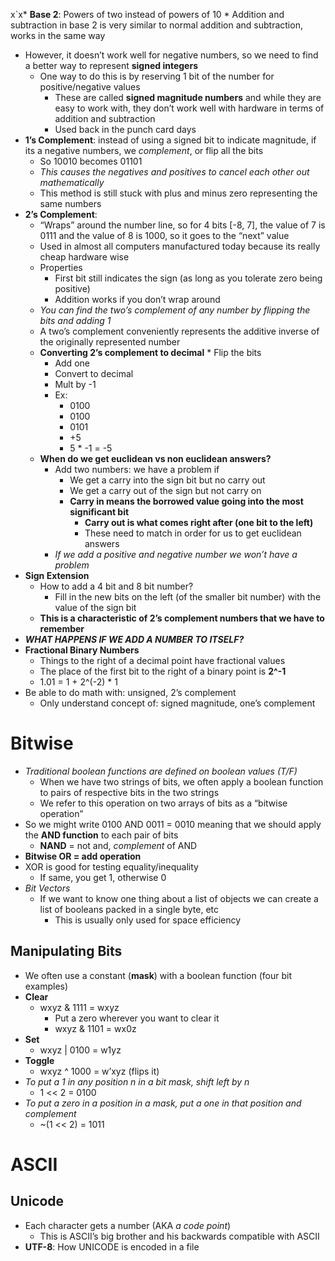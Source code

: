 x`x* **Base 2**: Powers of two instead of powers of 10 
	* Addition and subtraction in base 2 is very similar to normal addition and subtraction, works in the same way 
* However, it doesn’t work well for negative numbers, so we need to find a better way to represent **signed integers**
	* One way to do this is by reserving 1 bit of the number for positive/negative values
		* These are called **signed magnitude numbers** and while they are easy to work with, they don’t work well with hardware in terms of addition and subtraction
		* Used back in the punch card days
* **1’s Complement**: instead of using a signed bit to indicate magnitude, if its a negative numbers, we *complement*, or flip all the bits
	* So 10010 becomes 01101
	* *This causes the negatives and positives to cancel each other out mathematically*
	* This method is still stuck with plus and minus zero representing the same numbers
* **2’s Complement**: 
	* “Wraps” around the number line, so for 4 bits [-8, 7], the value of 7 is 0111 and the value of 8 is 1000, so it goes to the “next” value
	* Used in almost all computers manufactured today because its really cheap hardware wise
	* Properties
		* First bit still indicates the sign (as long as you tolerate zero being positive)
		* Addition works if you don’t wrap around
	* *You can find the two’s complement of any number by flipping the bits and adding 1*
	* A two’s complement conveniently represents the additive inverse of the originally represented number
	* **Converting 2’s complement to decimal**
			* Flip the bits
		* Add one
		* Convert to decimal
		* Mult by -1
		* Ex:
			* 0100
			* 0100
			* 0101
			* +5
			* 5 * -1 = -5
	* **When do we get euclidean vs non euclidean answers?**
		* Add two numbers: we have a problem if
			* We get a carry into the sign bit but no carry out
			* We get a carry out of the sign but not carry on
			* **Carry in means the borrowed value going into the most significant bit**
				* **Carry out is what comes right after (one bit to the left)**
				* These need to match in order for us to get euclidean answers
		* *If we add a positive and negative number we won’t have a problem*
* **Sign Extension**
	* How to add a 4 bit and 8 bit number?
		* Fill in the new bits on the left (of the smaller bit number) with the value of the sign bit
	* **This is a characteristic of 2’s complement numbers that we have to remember**
* ***WHAT HAPPENS IF WE ADD A NUMBER TO ITSELF?***
* **Fractional Binary Numbers**
	* Things to the right of a decimal point have fractional values
	* The place of the first bit to the right of a binary point is **2^-1**
	* 1.01 = 1 + 2^(-2) * 1
* Be able to do math with: unsigned, 2’s complement
	* Only understand concept of: signed magnitude, one’s complement

# Bitwise
* *Traditional boolean functions are defined on boolean values (T/F)*
	* When we have two strings of bits, we often apply a boolean function to pairs of respective bits in the two strings
	* We refer to this operation on two arrays of bits as a “bitwise operation”
* So we might write 0100 AND 0011 = 0010 meaning that we should apply the **AND function** to each pair of bits
	* **NAND** = not and, *complement* of AND
* **Bitwise OR = add operation**
* XOR is good for testing equality/inequality
	* If same, you get 1, otherwise 0
* *Bit Vectors*
	* If we want to know one thing about a list of objects we can create a list of booleans packed in a single byte, etc
		* This is usually only used for space efficiency 
## Manipulating Bits
* We often use a constant (**mask**) with a boolean function (four bit examples)
* **Clear**
	* wxyz & 1111 = wxyz
		* Put a zero wherever you want to clear it
		* wxyz & 1101 = wx0z
* **Set**
	* wxyz | 0100 = w1yz
* **Toggle**
	* wxyz ^ 1000 = w’xyz (flips it)
* *To put a 1 in any position n in a bit mask, shift left by n*
	* 1 << 2 = 0100
* *To put a zero in a position in a mask, put a one in that position and complement*
	* ~(1 << 2) = 1011

# ASCII
## Unicode
* Each character gets a number (AKA *a code point*)
	* This is ASCII’s big brother and his backwards compatible with ASCII
* **UTF-8**: How UNICODE is encoded in a file